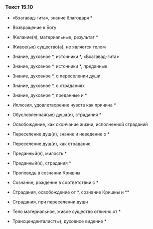 ### Текст 15.10

- «Бхагавад-гита», знание благодаря *

- Возвращение к Богу

- Желание(я), материальные, результат *

- Живое(ые) существо(а), не является телом

- Знание, духовное *, источники *, «Бхагавад-гита»

- Знание, духовное *, источники *, преданные

- Знание, духовное *, о переселении души

- Знание, духовное *, о страданиях

- Знание, духовное *, преданные и *

- Иллюзия, удовлетворение чувств как причина *

- Обусловленная(ые) душа(и), страдания *

- Освобождение, как окончание жизни, исполненной страданий

- Переселение душ(и), знание и неведение о *

- Переселение душ(и), как страдание

- Преданный(е), милость *

- Преданный(е), страдания *

- Проповедь в сознании Кришны

- Сознание, рождение в соответствии с *

- Страдания, освобождение от *, сознание Кришны и **

- Страдания, при переселении души

- Тело материальное, живое существо отлично от *

- Трансценденталист(ы), духовное видение *
	
